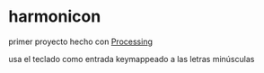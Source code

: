 # harmonicon
primer proyecto hecho con [Processing](https://processing.org/)

usa el teclado como entrada
keymappeado a las letras minúsculas
